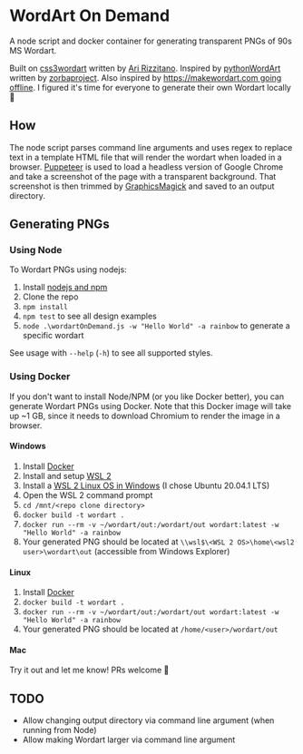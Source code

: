 # WordArt On Demand

A node script and docker container for generating transparent PNGs of 90s MS Wordart.

Built on [css3wordart](https://github.com/arizzitano/css3wordart) written by [Ari Rizzitano](https://github.com/arizzitano).  Inspired by [pythonWordArt](https://github.com/zorbaproject/pythonWordArt) written by [zorbaproject](https://github.com/zorbaproject).  Also inspired by [https://makewordart.com going offline](https://twitter.com/mikemcchillin/status/1319111139838496768).  I figured it's time for everyone to generate their own Wordart locally 🙂

## How

The node script parses command line arguments and uses regex to replace text in a template HTML file that will render the wordart when loaded in a browser.  [Puppeteer](https://github.com/puppeteer/puppeteer) is used to load a headless version of Google Chrome and take a screenshot of the page with a transparent background.  That screenshot is then trimmed by [GraphicsMagick](https://github.com/aheckmann/gm) and saved to an output directory.

## Generating PNGs

### Using Node

To Wordart PNGs using nodejs:

1. Install [nodejs and npm](https://nodejs.org/)
1. Clone the repo
1. `npm install`
1. `npm test` to see all design examples
1. `node .\wordartOnDemand.js -w "Hello World" -a rainbow` to generate a specific wordart

See usage with `--help` (`-h`) to see all supported styles.

### Using Docker

If you don't want to install Node/NPM (or you like Docker better), you can generate Wordart PNGs using Docker.  Note that this Docker image will take up ~1 GB, since it needs to download Chromium to render the image in a browser.

#### Windows

1. Install [Docker](https://www.docker.com/products/docker-desktop)
1. Install and setup [WSL 2](https://docs.docker.com/docker-for-windows/wsl/)
1. Install a [WSL 2 Linux OS in Windows](https://docs.microsoft.com/en-us/windows/wsl/install-win10) (I chose Ubuntu 20.04.1 LTS)
1. Open the WSL 2 command prompt
1. `cd /mnt/<repo clone directory>`
1. `docker build -t wordart .`
1. `docker run --rm -v ~/wordart/out:/wordart/out wordart:latest -w "Hello World" -a rainbow`
1. Your generated PNG should be located at `\\wsl$\<WSL 2 OS>\home\<wsl2 user>\wordart\out` (accessible from Windows Explorer)

#### Linux

1. Install [Docker](https://www.docker.com/products/docker-desktop)
1. `docker build -t wordart .`
1. `docker run --rm -v ~/wordart/out:/wordart/out wordart:latest -w "Hello World" -a rainbow`
1. Your generated PNG should be located at `/home/<user>/wordart/out`

#### Mac

Try it out and let me know!  PRs welcome 🙂

## TODO

- Allow changing output directory via command line argument (when running from Node)
- Allow making Wordart larger via command line argument
